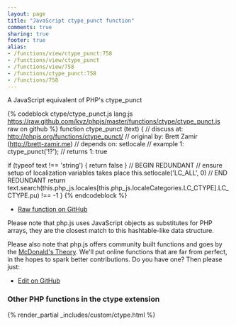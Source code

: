 ```yaml
---
layout: page
title: "JavaScript ctype_punct function"
comments: true
sharing: true
footer: true
alias:
- /functions/view/ctype_punct:758
- /functions/view/ctype_punct
- /functions/view/758
- /functions/ctype_punct:758
- /functions/758
---
```

<!-- Generated by Rakefile:build -->
A JavaScript equivalent of PHP's ctype_punct

{% codeblock ctype/ctype_punct.js lang:js https://raw.github.com/kvz/phpjs/master/functions/ctype/ctype_punct.js raw on github %}
function ctype_punct (text) {
  //  discuss at: http://phpjs.org/functions/ctype_punct/
  // original by: Brett Zamir (http://brett-zamir.me)
  //  depends on: setlocale
  //   example 1: ctype_punct('!?');
  //   returns 1: true

  if (typeof text !== 'string') {
    return false
  }
  // BEGIN REDUNDANT
  // ensure setup of localization variables takes place
  this.setlocale('LC_ALL', 0)
  // END REDUNDANT
  return text.search(this.php_js.locales[this.php_js.localeCategories.LC_CTYPE].LC_CTYPE.pu) !== -1
}
{% endcodeblock %}

 - [Raw function on GitHub](https://github.com/kvz/phpjs/blob/master/functions/ctype/ctype_punct.js)

Please note that php.js uses JavaScript objects as substitutes for PHP arrays, they are 
the closest match to this hashtable-like data structure. 

Please also note that php.js offers community built functions and goes by the 
[McDonald's Theory](https://medium.com/what-i-learned-building/9216e1c9da7d). We'll put online 
functions that are far from perfect, in the hopes to spark better contributions. 
Do you have one? Then please just: 

 - [Edit on GitHub](https://github.com/kvz/phpjs/edit/master/functions/ctype/ctype_punct.js)


### Other PHP functions in the ctype extension
{% render_partial _includes/custom/ctype.html %}
